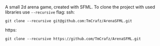 A small 2d arena game, created with SFML.
To clone the project with used libraries use ``` --recursive ``` flag:
ssh:

```
git clone --recursive git@github.com:TmCrafz/ArenaSFML.git
```

https:
```
git clone --recursive https://github.com/TmCrafz/ArenaSFML.git
```
